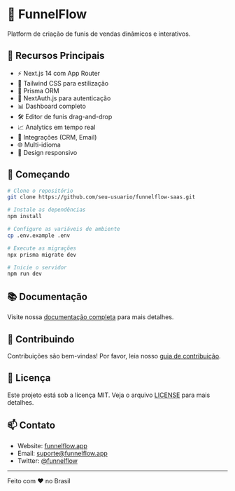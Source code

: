 # 🚀 FunnelFlow

Platform de criação de funis de vendas dinâmicos e interativos.

## 🌟 Recursos Principais

- ⚡️ Next.js 14 com App Router
- 🎨 Tailwind CSS para estilização
- 💾 Prisma ORM
- 🔐 NextAuth.js para autenticação
- 📊 Dashboard completo
- 🛠 Editor de funis drag-and-drop
- 📈 Analytics em tempo real
- 🤝 Integrações (CRM, Email)
- 🌐 Multi-idioma
- 📱 Design responsivo

## 🚀 Começando

```bash
# Clone o repositório
git clone https://github.com/seu-usuario/funnelflow-saas.git

# Instale as dependências
npm install

# Configure as variáveis de ambiente
cp .env.example .env

# Execute as migrações
npx prisma migrate dev

# Inicie o servidor
npm run dev
```

## 📚 Documentação

Visite nossa [documentação completa](https://docs.funnelflow.app) para mais detalhes.

## 🤝 Contribuindo

Contribuições são bem-vindas! Por favor, leia nosso [guia de contribuição](CONTRIBUTING.md).

## 📝 Licença

Este projeto está sob a licença MIT. Veja o arquivo [LICENSE](LICENSE) para mais detalhes.

## 📫 Contato

- Website: [funnelflow.app](https://funnelflow.app)
- Email: suporte@funnelflow.app
- Twitter: [@funnelflow](https://twitter.com/funnelflow)

---
Feito com ❤️ no Brasil